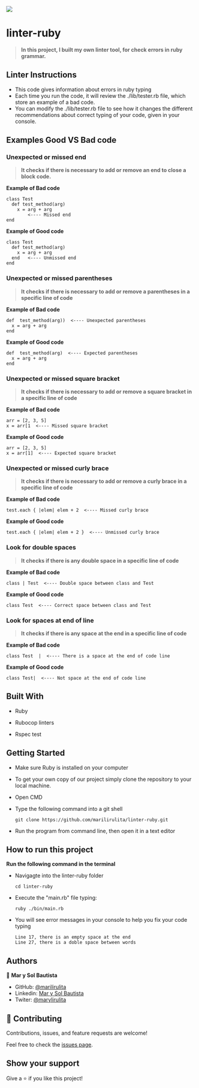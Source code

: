![](https://img.shields.io/badge/Microverse-blueviolet)

# linter-ruby

>**In this project, I built my own linter tool, for check errors in ruby grammar.**

## Linter Instructions
* This code gives information about errors in ruby typing
* Each time you run the code, it will review the ./lib/tester.rb file, which store an example of a bad code.
* You can modify the ./lib/tester.rb file to see how it changes the different recommendations about correct typing of your code, given in your console.

## Examples Good VS Bad code

### Unexpected or missed end

>**It checks if there is necessary to add or remove an end to close a block code.**

**Example of Bad code**

    class Test
      def test_method(arg)
        x = arg + arg
            <---- Missed end
    end 

**Example of Good code**

    class Test
      def test_method(arg)
        x = arg + arg
      end   <---- Unmissed end
    end 


### Unexpected or missed parentheses

>**It checks if there is necessary to add or remove a parentheses in a specific line of code**

**Example of Bad code**

    def  test_method(arg))  <---- Unexpected parentheses
      x = arg + arg   
    end 

**Example of Good code**

    def  test_method(arg)  <---- Expected parentheses
      x = arg + arg   
    end

### Unexpected or missed square bracket

>**It checks if there is necessary to add or remove a square bracket in a specific line of code**

**Example of Bad code**

    arr = [2, 3, 5]  
    x = arr[1  <---- Missed square bracket

**Example of Good code**
  
    arr = [2, 3, 5]  
    x = arr[1]  <---- Expected square bracket


### Unexpected or missed curly brace

>**It checks if there is necessary to add or remove a curly brace in a specific line of code**

**Example of Bad code**

    test.each { |elem| elem + 2  <---- Missed curly brace

**Example of Good code**
  
    test.each { |elem| elem + 2 }  <---- Unmissed curly brace


### Look for double spaces

>**It checks if there is any double space in a specific line of code**

**Example of Bad code**

    class | Test  <---- Double space between class and Test


**Example of Good code**

    class Test  <---- Correct space between class and Test

### Look for spaces at end of line

>**It checks if there is any space at the end in a specific line of code**

**Example of Bad code**

    class Test  |  <---- There is a space at the end of code line


**Example of Good code**

    class Test|  <---- Not space at the end of code line


## Built With

- Ruby
 
- Rubocop linters

- Rspec test

## Getting Started

- Make sure Ruby is installed on your computer

- To get your own copy of our project simply clone the repository to your local machine.

- Open CMD

- Type the following command into a git shell
  ```
  git clone https://github.com/marilirulita/linter-ruby.git
  ```
- Run the program from command line, then open it in a text editor

## How to run this project

**Run the following command in the terminal**

- Navigagte into the linter-ruby folder
  ```
  cd linter-ruby
  ```
- Execute the "main.rb" file typing:
  ```
  ruby ./bin/main.rb
  ```
- You will see error messages in your console to help you fix your code typing
  ```
  Line 17, there is an empty space at the end
  Line 27, there is a doble space between words
  ```

## Authors

👤 **Mar y Sol Bautista**

- GitHub: [@marilirulita](https://github.com/marilirulita)
- Linkedin: [Mar y Sol Bautista](https://www.linkedin.com/in/mar-y-sol-bautista-alvarez-5a6894151/)
- Twiter: [@marylirulita](https://twitter.com/marylirulita)

## 🤝 Contributing

Contributions, issues, and feature requests are welcome!

Feel free to check the [issues page](https://github.com/marilirulita/linter-ruby/issues).

## Show your support

Give a ⭐️ if you like this project!